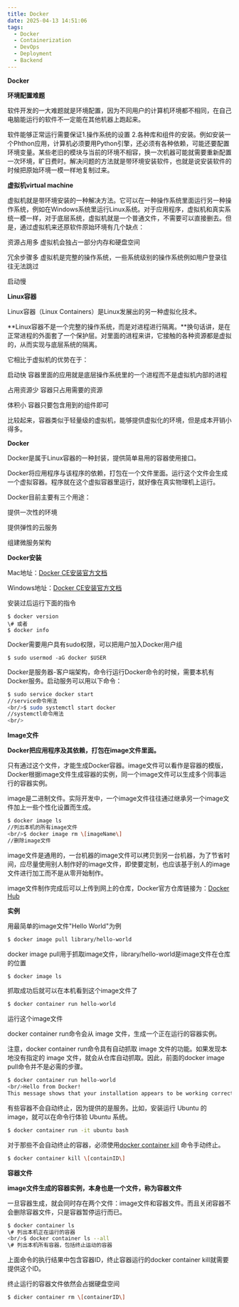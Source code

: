 ```yaml
---
title: Docker
date: 2025-04-13 14:51:06
tags:
  - Docker
  - Containerization
  - DevOps
  - Deployment
  - Backend
---
```


**Docker**

**环境配置难题**

软件开发的一大难题就是环境配置，因为不同用户的计算机环境都不相同，在自己电脑能运行的软件不一定能在其他机器上跑起来。

软件能够正常运行需要保证1.操作系统的设置 2.各种库和组件的安装。例如安装一个Phthon应用，计算机必须要用Python引擎，还必须有各种依赖，可能还要配置环境变量。某些老旧的模块与当前的环境不相容，换一次机器可能就需要重新配置一次环境，旷日费时。解决问题的方法就是带环境安装软件，也就是说安装软件的时候把原始环境一模一样地复制过来。

**虚拟机virtual machine**

虚拟机就是带环境安装的一种解决方法。它可以在一种操作系统里面运行另一种操作系统，例如在Windows系统里运行Linux系统。对于应用程序，虚拟机和真实系统一模一样，对于底层系统，虚拟机就是一个普通文件，不需要可以直接删去。但是，通过虚拟机来还原软件原始环境有几个缺点：

资源占用多 虚拟机会独占一部分内存和硬盘空间

冗余步骤多 虚拟机是完整的操作系统，一些系统级别的操作系统例如用户登录往往无法跳过

启动慢

**Linux容器**

Linux容器（Linux Containers）是Linux发展出的另一种虚拟化技术。

**Linux容器不是一个完整的操作系统，而是对进程进行隔离。**换句话讲，是在正常进程的外面套了一个保护层。对里面的进程来讲，它接触的各种资源都是虚拟的，从而实现与底层系统的隔离。

它相比于虚拟机的优势在于：

启动快 容器里面的应用就是底层操作系统里的一个进程而不是虚拟机内部的进程

占用资源少 容器只占用需要的资源

体积小 容器只要包含用到的组件即可

比较起来，容器类似于轻量级的虚拟机，能够提供虚拟化的环境，但是成本开销小得多。

**Docker**

Docker是属于Linux容器的一种封装，提供简单易用的容器使用接口。

Docker将应用程序与该程序的依赖，打包在一个文件里面。运行这个文件会生成一个虚拟容器。程序就在这个虚拟容器里运行，就好像在真实物理机上运行。

Docker目前主要有三个用途：

提供一次性的环境

提供弹性的云服务

组建微服务架构

**Docker安装**

Mac地址：[Docker CE安装官方文档](https://docs.docker.com/desktop/setup/install/mac-install/)

Windows地址：[Docker CE安装官方文档](https://docs.docker.com/desktop/setup/install/windows-install/)

安装过后运行下面的指令

```Plain Text  
$ docker version  
\# 或者  
$ docker info
```
Docker需要用户具有sudo权限，可以把用户加入Docker用户组

```Plain Text  
$ sudo usermod -aG docker $USER
```

Docker是服务器-客户端架构，命令行运行Docker命令的时候，需要本机有Docker服务。启动服务可以用以下命令：

```Bash  
$ sudo service docker start  
//service命令用法  
<br/>$ sudo systemctl start docker  
//systemctl命令用法  
<br/>
```

**Image文件**

**Docker把应用程序及其依赖，打包在image文件里面。**

只有通过这个文件，才能生成Docker容器。image文件可以看作是容器的模版，Docker根据image文件生成容器的实例，同一个image文件可以生成多个同事运行的容器实例。

image是二进制文件。实际开发中，一个image文件往往通过继承另一个image文件加上一些个性化设置而生成。

```Bash  
$ docker image ls  
//列出本机的所有image文件  
<br/>$ docker image rm \[imageName\]  
//删除image文件
```

image文件是通用的，一台机器的image文件可以拷贝到另一台机器，为了节省时间，应尽量使用别人制作好的image文件，即使要定制，也应该基于别人的image文件进行加工而不是从零开始制作。

image文件制作完成后可以上传到网上的仓库，Docker官方仓库链接为：[Docker Hub](https://hub.docker.com/)

**实例**

用最简单的image文件"Hello World"为例

```Bash  
$ docker image pull library/hello-world
```

docker image pull用于抓取image文件，library/hello-world是image文件在仓库的位置

```Bash  
$ docker image ls
```

抓取成功后就可以在本机看到这个image文件了

```Bash  
$ docker container run hello-world
```

运行这个image文件

docker container run命令会从 image 文件，生成一个正在运行的容器实例。

注意，docker container run命令具有自动抓取 image 文件的功能。如果发现本地没有指定的 image 文件，就会从仓库自动抓取。因此，前面的docker image pull命令并不是必需的步骤。

```Bash  
$ docker container run hello-world  
<br/>Hello from Docker!  
This message shows that your installation appears to be working correctly.... ...
```

有些容器不会自动终止，因为提供的是服务。比如，安装运行 Ubuntu 的 image，就可以在命令行体验 Ubuntu 系统。

```Bash  
$ docker container run -it ubuntu bash
```

对于那些不会自动终止的容器，必须使用[docker container kill](https://docs.docker.com/engine/reference/commandline/container_kill/) 命令手动终止。

```Bash  
$ docker container kill \[containID\]
```

**容器文件**

**image文件生成的容器实例，本身也是一个文件，称为容器文件**

一旦容器生成，就会同时存在两个文件：image文件和容器文件。而且关闭容器不会删除容器文件，只是容器暂停运行而已。

```Bash  
$ docker container ls  
\# 列出本机正在运行的容器  
<br/>$ docker container ls --all  
\# 列出本机所有容器，包括终止运动的容器
```

上面命令的执行结果中包含容器ID，终止容器运行的docker container kill就需要提供这个ID。

终止运行的容器文件依然会占据硬盘空间

```Bash  
$ dicker container rm \[containerID\]
```